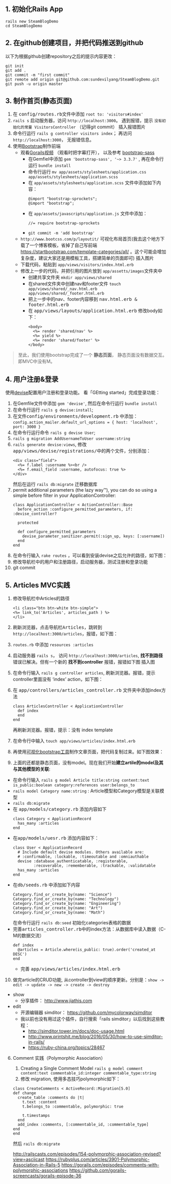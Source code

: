 ## 1. 初始化Rails App
```
rails new SteamBlogDemo
cd SteamBlogDemo
```

## 2. 在github创建项目，并把代码推送到github
以下为根据github创建repository之后的提示内容更改：
```
git init
git add .
git commit -m "first commit"
git remote add origin git@github.com:sundevilyang/SteamBlogDemo.git
git push -u origin master
```

## 3.  制作首页(静态页面)
 1. 在 <kbd>config/routes.rb</kbd>文件中添加 `root to: 'visitors#index'`
 2. `rails s` 启动服务器，访问 `http://localhost:3000`。 遇到报错，提示 `没有初始化的常量 VisitorsController` （记得git commit）
 插入报错图片
 3. 命令行运行 `rails g controller visitors index`； 再访问 `http://localhost:3000`， 无报错信息。
 4. 使用[Bootstrap](http://getbootstrap.com)制作前端
    - 观看[Gorails视频](https://gorails.com/episodes/styling-with-bootstrap-sass) （观看时把字幕打开）， 以及参考 [bootstrap-sass](https://github.com/twbs/bootstrap-sass)
      - 在Gemfiel中添加 `gem 'bootstrap-sass', '~> 3.3.7'` , 再在命令行运行 `bundle install`
      - 命令行运行 `mv app/assets/stylesheets/application.css app/assets/stylesheets/application.scss`
      - 在 `app/assets/stylesheets/application.scss` 文件中添加如下内容：
        ```
        @import "bootstrap-sprockets";
        @import "bootstrap";
        ```
      - 在 `app/assets/javascripts/application.js` 文件中添加：
        ```
        //= require bootstrap-sprockets
        ```
      - `git commit -m 'add bootstrap'`
    - `http://www.bootcss.com/p/layoutit/` 可视化布局首页(我去这个地方下载了一个博客模板，省掉了自己写前端 https://startbootstrap.com/template-categories/all/ 。这个可能会增加复杂度，建议大家还是用模板工具，搭建简单的页面即可)
    插入图片
    - 下载代码，粘贴到 `app/views/visitors/index.html.erb`
    - 修改上一步的代码，并把引用的图片放到 `app/assetts/images`文件夹中
      - 创建共享文件夹 `mkdir app/views/shared`
      - 在shared文件夹中创建nav和footer文件 `touch app/views/shared/_nav.html.erb app/views/shared/_footer.html.erb`
      - 把上一步中的nav、footer内容移到 <kbd>nav.html.erb & footer.html.erb</kbd>
      - 在   <kbd>app/views/layouts/application.html.erb</kbd> 修改body如下：
        ```
        <body>
          <%= render 'shared/nav' %>
          <%= yield %>
          <%= render 'shared/footer' %>
        </body>
        ```

> 至此，我们使用bootstrap完成了一个 **静态页面**， 静态页面没有数据交互。即MVC中没有M。


## 4. 用户注册&登录
使用[devise](https://github.com/plataformatec/devise)配置用户注册和登录功能。
 看「GEtting started」完成登录功能：

1. 在Gemfile文件中添加 `gem 'devise'`, 然后在命令行运行 `bundle install`
2. 在命令行运行 `rails g devise:install`;
3. 在文件<kbd>config/environments/development.rb</kbd> 中添加：  
`config.action_mailer.default_url_options = { host: 'localhost', port: 3000 }`
4. 在命令行运行命令 `rails g devise User`;
5. `rails g migration AddUsernameToUser username:string`
6. `rails generate devise:views`, 修改<kbd>app/views/devise/registrations/</kbd>中的两个文件，分别添加：      
    ```
    <div class="field">
      <%= f.label :username %><br />
      <%= f.email_field :username, autofocus: true %>
    </div>
    ```
      然后在运行 `rails db:migrate` 迁移数据库
7.  permit additional parameters (the lazy way™), you can do so using a simple before filter in your ApplicationController:
    ```
    class ApplicationController < ActionController::Base
      before_action :configure_permitted_parameters, if: :devise_controller?

      protected

      def configure_permitted_parameters
        devise_parameter_sanitizer.permit(:sign_up, keys: [:username])
      end
    end
    ```
8. 在命令行输入 `rake routes` ，可以看到安装devise之后允许的路径，如下图：
9. 修改导航栏中的用户和注册路径，启动服务器，测试注册和登录功能
10. git commit

## 5. Articles MVC实践
1. 修改导航栏中Articles的路径   
    ```
    <li class="btn btn-white btn-simple">
    <%= link_to('Articles', articles_path ) %>
    </li>
    ```
2. 刷新浏览器，点击导航栏<kbd>Articles</kbd>，跳转到 `http://localhost:3000/articles`，报错，如下图：
3.  `routes.rb` 中添加 `resources :articles`
4. 启动服务器 `rails s`， 访问 `http://localhost:3000/articles`, **找不到路径**错误已解决。但有一个新的 **找不到controller** 报错，报错如下图
 插入图
5. 在命令行输入 `rails g controller articles`, 刷新浏览器。报错，提示controller里面没有 ‘index’ action，如下图：
6. 在 <kbd>app/controllers/articles_controller.rb</kbd> 文件夹中添加index方法
    ```
    class ArticlesController < ApplicationController
      def index
      end
    end
    ```
    再刷新浏览器。报错，提示：没有 index template

7. 在命令行中输入 `touch app/views/articles/index.html.erb`
8. 再使用[可视化bootstrap工具](http://www.bootcss.com/p/layoutit/)制作文章页面，把代码复制过来。如下图效果：
9. 上面的还都是静态页面，没有model。现在我们开始**建立artile的model及其与其他模型的关联**:   

  -  在命令行输入 `rails g model Article title:string content:text is_public:boolean category:references user:belongs_to`
  - `rails model Category name:string` : Article模型和Category模型是关联模型
  - `rails db:migrate`
  - 在 <kbd>app/models/category.rb</kbd> 添加内容如下
    ```
    class Category < ApplicationRecord
      has_many :articles
    end
    ```
  - 在<kbd>app/models/uesr.rb</kbd> 添加内容如下：
    ```
    class User < ApplicationRecord
      # Include default devise modules. Others available are:
      # :confirmable, :lockable, :timeoutable and :omniauthable
      devise :database_authenticatable, :registerable,
             :recoverable, :rememberable, :trackable, :validatable
      has_many :articles
    end
    ```
  - 在<kbd>db/seeds.rb</kbd> 中添加如下内容
    ```
    Category.find_or_create_by(name: "Science")
    Category.find_or_create_by(name: "Technology")
    Category.find_or_create_by(name: "Engineering")
    Category.find_or_create_by(name: "Art")
    Category.find_or_create_by(name: "Math")
    ```
     在命令行运行 `rails db:seed`  初始化categories表格的数据
  - 完善<kbd>articles_controller.rb</kbd>中的index方法：从数据库中读入数据（C-M的数据交流）
    ```
    def index
      @articles = Article.where(is_public: true).order('created_at DESC')    
    end
    ```
    - 完善 <kbd>app/views/articles/index.html.erb</kbd>
10. 做完article的CRUD功能, 从controller到view的顺序更新。分别是：`show -> edit -> update -> new -> create -> destroy`
- show
  - 分享插件： http://www.jiathis.com
- edit
  - 开源编辑器 simditor： https://github.com/mycolorway/simditor
  - 我以前也没有用过这个插件，自行搜索「rails simditor」以后找到这些教程：
    - http://simditor.tower.im/docs/doc-usage.html
    - http://www.printshit.me/blog/2016/05/30/how-to-use-simditor-in-rails/
    - https://ruby-china.org/topics/28467

6. Comment 实践（Polymorphic Association）
    1. Creating a Single Comment Model
    `rails g model comment content:text commentable_id:integer commentable_type:string`
    2. 修改 migration, 使用多态技巧polymorphic如下：
      ```
    class CreateComments < ActiveRecord::Migration[5.0]
      def change
        create_table :comments do |t|
          t.text :content
          t.belongs_to :commentable, polymorphic: true

          t.timestamps
        end
        add_index :comments, [:commentable_id, :commentable_type]
      end
    end
    ```
    然后 `rails db:migrate`

    http://railscasts.com/episodes/154-polymorphic-association-revised?view=asciicast
    https://rubyplus.com/articles/3901-Polymorphic-Association-in-Rails-5
    https://gorails.com/episodes/comments-with-polymorphic-associations
    https://github.com/gorails-screencasts/gorails-episode-36

